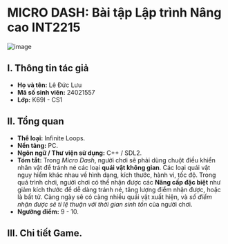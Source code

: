 # MICRO DASH: Bài tập Lập trình Nâng cao INT2215
![image](https://github.com/user-attachments/assets/56ad0935-ef08-40eb-8729-c36f778d614b)

## I. Thông tin tác giả 
- **Họ và tên:** Lê Đức Lưu 
- **Mã số sinh viên:** 24021557
- **Lớp:** K69I - CS1

## II. Tổng quan 
- **Thể loại:** Infinite Loops.
- **Nền tảng:** PC.
- **Ngôn ngữ / Thư viện sử dụng:** C++ / SDL2. 
- **Tóm tắt:** Trong _Micro Dash_, người chơi sẽ phải dùng chuột điều khiển nhân vật để tránh né các loại **quái vật không gian**. Các loại quái vật nguy hiểm khác nhau về hình dạng, kích thước, hành vi, tốc độ. Trong quá trình chơi, người chơi có thể nhận được các **Nâng cấp đặc biệt** như giảm kích thước để dễ dàng tránh né, tăng lượng điểm nhận được, hoặc là bất tử. Càng ngày sẽ có càng nhiều quái vật xuất hiện, và _số điểm nhận được sẽ tỉ lệ thuận với thời gian sinh tồn_ của người chơi.
- **Ngưỡng điểm:** 9 - 10.

## III. Chi tiết Game.
